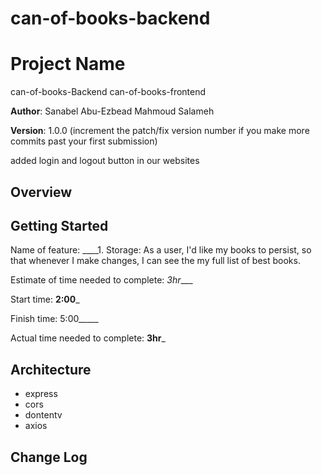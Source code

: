 # can-of-books-backend
# Project Name
can-of-books-Backend
can-of-books-frontend

**Author**: 
Sanabel Abu-Ezbead 
Mahmoud Salameh

**Version**: 1.0.0 (increment the patch/fix version number if you make more commits past your first submission)

added login and logout button in our websites

## Overview
<!-- Provide a high level overview of what this application is and why you are building it, beyond the fact that it's an assignment for this class. (i.e. What's your problem domain?) -->

## Getting Started
<!-- What are the steps that a user must take in order to build this app on their own machine and get it running? -->

Name of feature: ____1. Storage: As a user, I'd like my books to persist, so that whenever I make changes, I can see the my full list of best books.

Estimate of time needed to complete: _3hr____

Start time: __2:00___

Finish time: 5:00_____

Actual time needed to complete: __3hr___



## Architecture
<!-- Provide a detailed description of the application design. What technologies (languages, libraries, etc) you're using, and any other relevant design information. -->
* express
* cors
* dontentv
* axios
## Change Log
<!-- Use this area to document the iterative changes made to your application as each feature is successfully implemented. Use time stamps. Here's an example:
